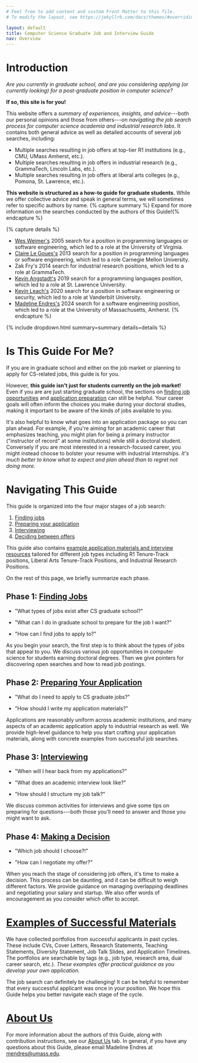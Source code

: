 ```yaml
---
# Feel free to add content and custom Front Matter to this file.
# To modify the layout, see https://jekyllrb.com/docs/themes/#overriding-theme-defaults

layout: default
title: Computer Science Graduate Job and Interview Guide
nav: Overview
---
```


# Introduction

<span class="highlight">*Are you currently in graduate school, and are you considering applying (or currently looking) for a post-graduate position in computer science?*</span> 

**If so, this site is for you!**

This website offers a *summary of experiences, insights, and advice*---both our personal opinions and those from others---*on navigating the job search process for computer science academia and industrial research labs*. It contains both general advice as well as detailed accounts of several job searches, including:

* Multiple searches resulting in job offers at top-tier R1 institutions (e.g.,
  CMU, UMass Amherst, etc.).
* Multiple searches resulting in job offers in industrial research (e.g.,
  GrammaTech, Lincoln Labs, etc.).
* Multiple searches resulting in job offers at liberal arts colleges (e.g.,
  Pomona, St. Lawrence, etc.).

**This website is structured as a how-to guide for graduate students.**
While we offer collective advice and speak in general terms, we will sometimes refer to specific authors by name.
{% capture summary %} Expand for more information on the searches conducted by the authors of this Guide!{% endcapture %}

{% capture details %}
* [Wes Weimer's](https://web.eecs.umich.edu/~weimerw/) 2005 search for a position in programming languages or software
engineering, which led to a role at the University of Virginia.
* [Claire Le Goues's](https://clairelegoues.com/) 2013 search for a position in programming languages or software
engineering, which led to a role Carnegie Mellon University.
* Zak Fry's 2014 search for industrial research positions, which led to a role at GrammaTech.
* [Kevin Angstadt's](https://myslu.stlawu.edu/~kangstadt/) 2019 search for a programming languages position, which led to a role at St. Lawrence University.
* [Kevin Leach's](https://kjl.name/) 2020 search for a position in software engineering or security, which led to a role at Vanderbilt University.  
* [Madeline Endres's](https://madelineendres.com) 2024 search for a software engineering position, which led to a role at the University of Massachusetts, Amherst.
{% endcapture %}

{% include dropdown.html summary=summary details=details %}

# Is This Guide For Me?

<span class="highlight">If you are in graduate school and either on the job market or planning to apply for CS-related jobs, this guide is for you.</span>

However, **this guide isn't just for students currently on the job market!** Even if 
you are are just starting graduate school, the sections on [finding job opportunities](jobs.md)
and [application preparation](applying.md) can still be helpful. Your career
goals will often inform the choices you make during your doctoral studies, making it important to
be aware of the kinds of jobs available to you.  

It's also helpful to know what goes into an application package so you can plan ahead.
For example, if you're aiming for an academic career that emphasizes
teaching, you might plan for being a primary instructor ("instructor of
record" at some institutions) while still a doctoral student. Conversely if
you are most interested in a research-focused career, you might instead choose
to bolster your resume with industrial internships.  <span class="highlight">*It's much better to know 
what to expect and plan ahead than to regret not doing more.*</span>

# Navigating This Guide

This guide is organized into the four major stages of a job search:

  1. [Finding jobs](jobs.md)
  2. [Preparing your application](applying.md)
  3. [Interviewing](interviewing.md)
  4. [Deciding between offers](deciding.md) 

This guide also contains 
[<span class="highlight-link">example application materials and interview resources</span>](exampleMaterials.md) 
tailored for different job types including R1 Tenure-Track positions, 
Liberal Arts Tenure-Track Positions, and Industrial Research Positions.

On the rest of this page, we briefly summarize each phase.

## Phase 1: [Finding Jobs](jobs.md)

* <span class="student-q">"What types of jobs exist after CS graduate school?"</span>

* <span class="student-q">"What can I do in graduate school to prepare for the job I want?"</span>

* <span class="student-q">"How can I find jobs to apply to?"</span>

As you begin your search, the first step is to think about the types of jobs
that appeal to you.  We discuss various job opportunities in computer science
for students earning doctoral degrees.  Then we give pointers for discovering
open searches and how to read job postings.

## Phase 2: [Preparing Your Application](applying.md)

* <span class="student-q">"What do I need to apply to CS graduate jobs?"</span>

* <span class="student-q">"How should I write my application materials?"</span>

Applications are reasonably uniform across academic institutions, and many aspects
of an academic application apply to industrial research as well.  We provide 
high-level guidance to help you start crafting your application materials, along with 
concrete examples from successful job searches.

## Phase 3: [Interviewing](interviewing.md)

* <span class="student-q">"When will I hear back from my applications?"</span>

* <span class="student-q">"What does an academic interview look like?"</span>

* <span class="student-q">"How should I structure my job talk?"</span>

We discuss common activities for interviews and give some tips on preparing for 
questions---both those you’ll need to answer and those you might want to ask.

## Phase 4: [Making a Decision](deciding.md)

* <span class="student-q">"Which job should I choose?!"</span>

* <span class="student-q">"How can I negotiate my offer?"</span>

When you reach the stage of considering job offers, it's time to make a decision.
This process can be daunting, and it can be difficult to weigh different factors.
We provide guidance on managing overlapping deadlines and negotiating your salary and
startup. We also offer words of encouragement as you consider which offer to
accept.

# [Examples of Successful Materials](exampleMaterials.md)

We have collected portfolios from successful applicants in past cycles. These include 
CVs, Cover Letters, Research Statements, Teaching Statements, Diversity Statement, Job 
Talk Slides, and Application Timelines. The portfolios are searchable by tags (e.g., 
job type, research area, dual career search, etc.). *These examples offer practical guidance
as you develop your own application.*

<span class="highlight">The job search can definitely be challenging! It can be helpful to 
remember that every successful applicant was once in your position. We hope this Guide 
helps you better navigate each stage of the cycle.</span>



<!-- # Trivia

- In 2005 Purdue got 380 applicants for 3 job spots in CS and held 14
interviews. In programming languages alone they got 20 applicants and held
6-7 interviews for one spot. In 2005 Virginia got 457 applicants for 4
faculty positions. 
-  Read the <a href="http://www.cra.org/statistics/">CRA Taulbee survey</a>. 
-  Many people will tell you that if all else fails, use rankings to break
ties. Better ranked schools will have better grad students and will find it
easier to get grant money. One problem with this is that different people
remember the rankings differently. Whenever you ask someone for advice, ask
for a relative ranking of your schools. You'll be surprised at how many
complete inversions you receive. 
-  A personal recommendation or inside champion can be a great boost and can
help in case of a tie. If you are trying to end up at school X and you know
someone at Y who is friend with someone at X, having Y them briefly mention
you positively to X won't hurt you. 
- Before the interview you should go over everyone on the faculty web page
and find people with research interests similar to your own. Learn the
names of their projects (at least!). 
- Do not expect to accomplish any work (beyond giving a conference talk)
between February and May. 
- Send thank you emails to everyone, or at least your host, and follow up with
schools in which you're interested, especially if you have deadlines from other
schools.  
- This is easily one of the top three pieces of job search advice Claire was
given: Collude with other people in your field on the market, if you can.
The departments are colluding; you should too.  You can share details about
the offers, which keeps things in perspective.  Also, it's a really long/tiring
process, so it's nice to have someone to commiserate with.  At first you will
resist, mistakenly believing that you are in competition with these people and
that it is weird.  You are wrong.  There are enough jobs to go around.  Make
friends, it's good for you.
- Golden Rule: only drink at interview dinners if your host(s) is/are drinking
(...and you want to, obviously.  Claire is French, and likes wine with dinner). This is
more difficult if you're female because waiters at nice restaurants typically
ask the lady if she wants something to drink first.
- Silver Rule: never say anything mean about anyone, especially not your current
institution or other institutions at which you are interviewing.  This rule
applies even if your current institution is legitimately dysfunctional. -->

# [About Us](about.md)

For more information about the authors of this Guide, along with contribution instructions, see our [About Us](about.md) tab. In general, if you have any questions about this Guide, please email Madeline Endres at <mendres@umass.edu>.